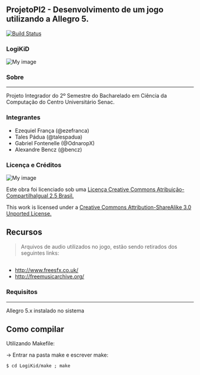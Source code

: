 ## ProjetoPI2 - Desenvolvimento de um jogo utilizando a Allegro 5.

[![Build Status](https://travis-ci.org/ezefranca/LogiKiD-Allegro5-Game.svg?branch=master)](https://travis-ci.org/ezefranca/LogiKiD-Allegro5-Game)

### LogiKiD 

![My image](https://raw.github.com/senacbcc/BCC-2s13-PI2-LOGIKID/master/bin/data/images/intro/intro.png)

### Sobre
---------------------
Projeto Integrador do 2º Semestre do Bacharelado em Ciência da Computação do Centro Universitário Senac.

### Integrantes

- Ezequiel França    (@ezefranca)
- Tales Pádua        (@talespadua)
- Gabriel Fontenelle (@OdnaropX)
- Alexandre Bencz    (@bencz)

### Licença e Créditos


![My image](http://i.creativecommons.org/l/by-sa/3.0/88x31.png)

Este obra foi licenciado sob uma [Licença Creative Commons Atribuição-CompartilhaIgual 2.5 Brasil.](http://creativecommons.org/choose/results-one?license_code=by-sa&jurisdiction=br&version=2.5&lang=pt_BR)


This work is licensed under a [Creative Commons Attribution-ShareAlike 3.0 Unported License.](http://creativecommons.org/licenses/by-sa/3.0/)

Recursos
----------------------

> Arquivos de audio utilizados no jogo, estão sendo retirados dos seguintes links:

> ##
  * http://www.freesfx.co.uk/
  * http://freemusicarchive.org/

### Requisitos
----------------------

Allegro 5.x instalado no sistema

Como compilar
----------------------

Utilizando Makefile:

-> Entrar na pasta make e escrever make:
```
$ cd LogiKid/make ; make
```

